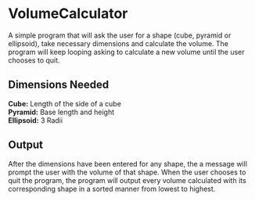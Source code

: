# VolumeCalculator
A simple program that will ask the user for a shape (cube, pyramid or ellipsoid), take necessary dimensions and calculate the volume. The program will keep looping asking to calculate a new volume until the user chooses to quit.
## Dimensions Needed
<b>Cube:</b> Length of the side of a cube <br />
<b>Pyramid:</b> Base length and height <br />
<b>Ellipsoid:</b> 3 Radii
## Output
After the dimensions have been entered for any shape, the a message will prompt the user with the volume of that shape. When the user chooses to quit the program, the program will output every volume calculated with its corresponding shape in a sorted manner from lowest to highest.

